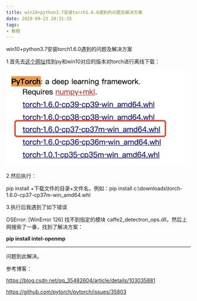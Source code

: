 ```yaml
---
title: win10+python3.7安装torch1.6.0遇到的问题及解决方案
date: 2020-09-23 20:31:15
tags:
- 教程
---
```


win10+python3.7安装torch1.6.0遇到的问题及解决方案

<!-- more -->

1.首先去[这个网址](https://www.lfd.uci.edu/~gohlke/pythonlibs/#pytorch)找到py和win10对应的版本对torch进行离线下载：

![](/img/pytorch离线下载包.png)

2.然后执行：

pip install +下载文件的目录+文件名，例如：pip install c:\downloads\torch-1.6.0-cp37-cp37m-win_amd64.whl

3.执行后我遇到了如下错误

OSError: [WinError 126] 找不到指定的模块 caffe2_detectron_ops.dll，然后上网搜索了一番，找到了解决方案：

**pip install intel-openmp**

----

问题到此解决。

参考博客：

https://blog.csdn.net/qq_35482604/article/details/103035881

https://github.com/pytorch/pytorch/issues/35803





